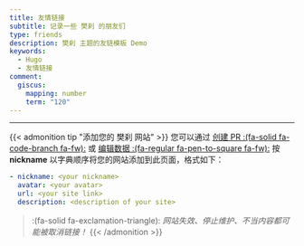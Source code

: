```yaml
---
title: 友情链接
subtitle: 记录一些 樊刹 的朋友们
type: friends
description: 樊刹 主题的友链模板 Demo
keywords:
  - Hugo
  - 友情链接
comment:
  giscus:
    mapping: number
    term: "120"
---
```


---

{{< admonition tip "添加您的 樊刹 网站" >}}
您可以通过 [创建 PR :(fa-solid fa-code-branch fa-fw):](https://github.com/richffan/richffan.github.io/pulls) 或 [编辑数据 :(fa-regular fa-pen-to-square fa-fw):](https://github.com/richffan/richffan.github.io/edit/main/data/friends.yml)  按 **nickname** 以字典顺序将您的网站添加到此页面，格式如下：

```yml
- nickname: <your nickname>
  avatar: <your avatar>
  url: <your site link>
  description: <description of your site>
```

> :(fa-solid fa-exclamation-triangle): *网站失效、停止维护、不当内容都可能被取消链接！*
{{< /admonition >}}

